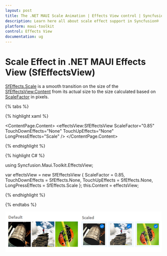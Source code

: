 ```yaml
---
layout: post
title: The .NET MAUI Scale Animation | Effects View control | Syncfusion®
description: Learn here all about scale effect support in Syncfusion® .NET MAUI Effects View (SfEffectsView) control and more.
platform: maui-toolkit
control: Effects View
documentation: ug
---
```


# Scale Effect in .NET MAUI Effects View (SfEffectsView)

[SfEffects.Scale](https://help.syncfusion.com/cr/maui-toolkit/Syncfusion.Maui.Toolkit.EffectsView.SfEffects.html#Syncfusion_Maui_Toolkit_EffectsView_SfEffects_Scale) is a smooth transition on the size of the [SfEffectsView.Content](https://help.syncfusion.com/cr/maui-toolkit/Syncfusion.Maui.Toolkit.SfContentView.html#Syncfusion_Maui_Toolkit_SfContentView_Content) from its actual size to the size calculated based on [ScaleFactor](https://help.syncfusion.com/cr/maui-toolkit/Syncfusion.Maui.Toolkit.EffectsView.SfEffectsView.html#Syncfusion_Maui_Toolkit_EffectsView_SfEffectsView_ScaleFactor) in pixels.

{% tabs %} 

{% highlight xaml %}

<ContentPage 
    xmlns:effectsView="clr-namespace:Syncfusion.Maui.Toolkit.EffectsView;assembly=Syncfusion.Maui.Toolkit">
    <ContentPage.Content> 
	<effectsView:SfEffectsView
        ScaleFactor="0.85"
        TouchDownEffects="None"
        TouchUpEffects="None"
        LongPressEffects="Scale" /> 
	</ContentPage.Content> 
</ContentPage>

{% endhighlight %}

{% highlight C# %}

using Syncfusion.Maui.Toolkit.EffectsView;

var effectsView = new SfEffectsView
{
    ScaleFactor = 0.85,
    TouchDownEffects = SfEffects.None,
    TouchUpEffects = SfEffects.None,
    LongPressEffects = SfEffects.Scale
};
this.Content = effectsView;  

{% endhighlight %}

{% endtabs %}

![.net maui scale animation](Effects_images/net_maui_scale_animation.png)
